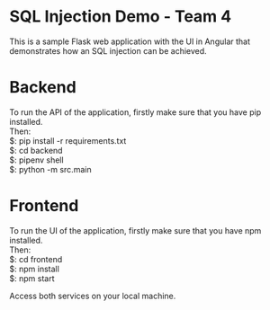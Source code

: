 # SQL Injection Demo - Team 4  
This is a sample Flask web application with the UI in Angular that demonstrates how an SQL injection can be achieved.  

# Backend  
To run the API of the application, firstly make sure that you have pip installed.  
Then:  
$: pip install -r requirements.txt  
$: cd backend  
$: pipenv shell  
$: python -m src.main  

# Frontend  
To run the UI of the application, firstly make sure that you have npm installed.  
Then:  
$: cd frontend  
$: npm install  
$: npm start  

Access both services on your local machine.  
